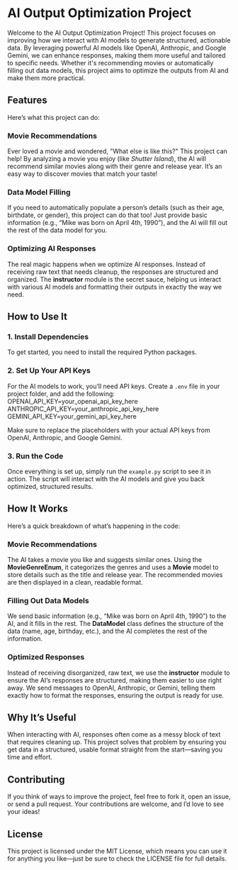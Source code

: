 # AI Output Optimization Project

Welcome to the AI Output Optimization Project! This project focuses on improving how we interact with AI models to generate structured, actionable data. By leveraging powerful AI models like OpenAI, Anthropic, and Google Gemini, we can enhance responses, making them more useful and tailored to specific needs. Whether it's recommending movies or automatically filling out data models, this project aims to optimize the outputs from AI and make them more practical.

## Features

Here’s what this project can do:

### Movie Recommendations
Ever loved a movie and wondered, "What else is like this?" This project can help! By analyzing a movie you enjoy (like *Shutter Island*), the AI will recommend similar movies along with their genre and release year. It’s an easy way to discover movies that match your taste!

### Data Model Filling
If you need to automatically populate a person’s details (such as their age, birthdate, or gender), this project can do that too! Just provide basic information (e.g., “Mike was born on April 4th, 1990”), and the AI will fill out the rest of the data model for you.

### Optimizing AI Responses
The real magic happens when we optimize AI responses. Instead of receiving raw text that needs cleanup, the responses are structured and organized. The **instructor** module is the secret sauce, helping us interact with various AI models and formatting their outputs in exactly the way we need.

## How to Use It

### 1. Install Dependencies
To get started, you need to install the required Python packages. 

### 2. Set Up Your API Keys
For the AI models to work, you’ll need API keys. Create a `.env` file in your project folder, and add the following:
OPENAI_API_KEY=your_openai_api_key_here 
ANTHROPIC_API_KEY=your_anthropic_api_key_here 
GEMINI_API_KEY=your_gemini_api_key_here


Make sure to replace the placeholders with your actual API keys from OpenAI, Anthropic, and Google Gemini.

### 3. Run the Code
Once everything is set up, simply run the `example.py` script to see it in action. The script will interact with the AI models and give you back optimized, structured results.

## How It Works

Here’s a quick breakdown of what’s happening in the code:

### Movie Recommendations
The AI takes a movie you like and suggests similar ones. Using the **MovieGenreEnum**, it categorizes the genres and uses a **Movie** model to store details such as the title and release year. The recommended movies are then displayed in a clean, readable format.

### Filling Out Data Models
We send basic information (e.g., “Mike was born on April 4th, 1990”) to the AI, and it fills in the rest. The **DataModel** class defines the structure of the data (name, age, birthday, etc.), and the AI completes the rest of the information.

### Optimized Responses
Instead of receiving disorganized, raw text, we use the **instructor** module to ensure the AI’s responses are structured, making them easier to use right away. We send messages to OpenAI, Anthropic, or Gemini, telling them exactly how to format the responses, ensuring the output is ready for use.

## Why It’s Useful

When interacting with AI, responses often come as a messy block of text that requires cleaning up. This project solves that problem by ensuring you get data in a structured, usable format straight from the start—saving you time and effort.

## Contributing

If you think of ways to improve the project, feel free to fork it, open an issue, or send a pull request. Your contributions are welcome, and I’d love to see your ideas!

## License

This project is licensed under the MIT License, which means you can use it for anything you like—just be sure to check the LICENSE file for full details.






